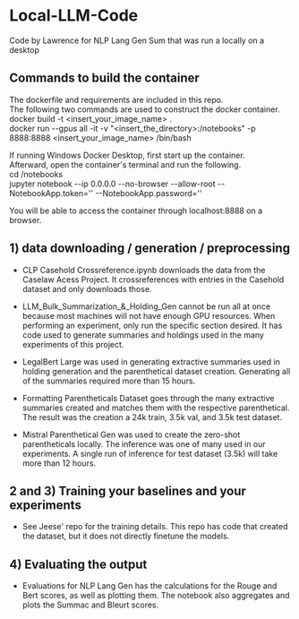 # Local-LLM-Code
Code by Lawrence for NLP Lang Gen Sum that was run a locally on a desktop
      
## Commands to build the container
The dockerfile and requirements are included in this repo.    
The following two commands are used to construct the docker container.    
	docker build -t <insert_your_image_name> .    
	docker run --gpus all -it -v "<insert_the_directory>:/notebooks" -p 8888:8888 <insert_your_image_name> /bin/bash     

If running Windows Docker Desktop, first start up the container.     
Afterward, open the container's terminal and run the following.    
	cd /notebooks     
	jupyter notebook --ip 0.0.0.0 --no-browser --allow-root --NotebookApp.token='' --NotebookApp.password=''    
     
You will be able to access the container through localhost:8888 on a browser.     

## 1) data downloading / generation / preprocessing
- CLP Casehold Crossreference.ipynb downloads the data from the Caselaw Acess Project. It crossreferences with
entries in the Casehold dataset and only downloads those.    
    
- LLM_Bulk_Summarization_&_Holding_Gen cannot be run all at once because most machines will not have enough GPU resources.
When performing an experiment, only run the specific section desired.
It has code used to generate summaries and holdings used in the many experiments of this project.

- LegalBert Large was used in generating extractive summaries used in holding generation and the parenthetical dataset creation. Generating all of the summaries required more than 15 hours.

- Formatting Parentheticals Dataset goes through the many extractive summaries created and matches them with the respective parenthetical. The result was the creation a 24k train, 3.5k val, and 3.5k test dataset.

- Mistral Parenthetical Gen was used to create the zero-shot parentheticals locally. The inference was one of many used in our experiments. A single run of inference for test dataset (3.5k) will take more than 12 hours.

## 2 and 3) Training your baselines and your experiments
- See Jeese' repo for the training details. This repo has code that created the dataset, but it does not directly finetune the models.

## 4) Evaluating the output
- Evaluations for NLP Lang Gen has the calculations for the Rouge and Bert scores, as well as plotting them.
The notebook also aggregates and plots the Summac and Bleurt scores.